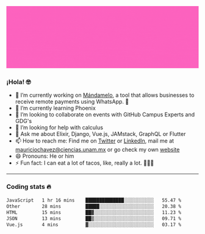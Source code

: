 ![Banner](banner.gif)

### ¡Hola! 🤓

- 🔭 I’m currently working on [Mándamelo](https://www.mandamelo.com.mx/), a tool that allows businesses to receive remote payments using WhatsApp. 🤖
- 🌱 I’m currently learning Phoenix
- 👯 I’m looking to collaborate on events with GitHub Campus Experts and GDG's
- 🤔 I’m looking for help with calculus
- 💬 Ask me about Elixir, Django, Vue.js, JAMstack, GraphQL or Flutter
- 📫 How to reach me: Find me on [Twitter](https://twitter.com/ultr4nerd) or [LinkedIn](https://www.linkedin.com/in/mauricio-chávez-olea-4b46b7147/), mail me at [mauriciochavez@ciencias.unam.mx](mailto:mauriciochavez@ciencias.unam.mx) or go check my own [website](mauriciochavez.surge.sh)
- 😄 Pronouns: He or him
- ⚡ Fun fact: I can eat a lot of tacos, like, really a lot. 🌮🌮🌮
<!-- 🎙️ I'm releasing weekly episodes on my podcast ["Un Podcast Junior"](https://anchor.fm/un-podcast-junior)-->

---

### Coding stats 🔥

<!--START_SECTION:waka-->
```text
JavaScript   1 hr 16 mins    ██████████████░░░░░░░░░░░   55.47 % 
Other        28 mins         █████░░░░░░░░░░░░░░░░░░░░   20.38 % 
HTML         15 mins         ██▓░░░░░░░░░░░░░░░░░░░░░░   11.23 % 
JSON         13 mins         ██▒░░░░░░░░░░░░░░░░░░░░░░   09.71 % 
Vue.js       4 mins          ▓░░░░░░░░░░░░░░░░░░░░░░░░   03.17 % 
```
<!--END_SECTION:waka-->
